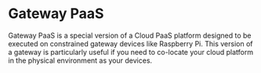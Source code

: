 # Gateway PaaS

Gateway PaaS is a special version of a Cloud PaaS platform designed to be executed on constrained gateway devices like
Raspberry Pi. This version of a gateway is particularly useful if you need to co-locate your cloud platform in the physical
environment as your devices.
